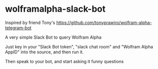 # wolframalpha-slack-bot

Inspired by friend Tony's https://github.com/tonyprawiro/wolfram-alpha-telegram-bot

A very simple Slack Bot to query Wolfram Alpha

Just key in your "Slack Bot token", "slack chat room" and "Wolfram Alpha AppID" into the source, and then run it.

Then speak to your bot, and start asking it funny questions
